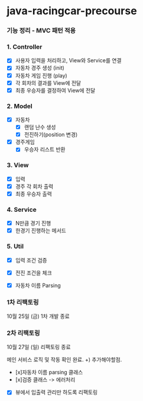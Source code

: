 # java-racingcar-precourse 

### 기능 정리 - MVC 패턴 적용

### 1. Controller
- [x] 사용자 입력을 처리하고, View와 Service를 연결
- [x] 자동차 경주 생성 (init)
- [x] 자동차 게임 진행 (play)
- [x] 각 회차의 결과를 View에 전달
- [x] 최종 우승자를 결정하여 View에 전달

### 2. Model
- [x] 자동차
  - [x] 랜덤 난수 생성
  - [x] 전진하기(position 변경)
- [x] 경주게임
  - [x] 우승자 리스트 반환

### 3. View 
- [x] 입력
- [x] 경주 각 회차 출력
- [x] 최종 우승자 출력

### 4. Service
- [x] N만큼 경기 진행
- [x] 한경기 진행하는 메서드

### 5. Util
- [x] 입력 조건 검증
- [x] 전진 조건을 체크
- [x] 자동차 이름 Parsing


### 1차 리팩토링
10월 25일 (금) 1차 개발 종료

### 2차 리팩토링
10월 27일 (일) 리팩토링 종료

메인 서비스 로직 및 작동 확인 완료.
+) 추가해야할점. 
- [x]자동차 이름 parsing 클래스
- [x]검증 클래스 -> 에러처리
- [x] 뷰에서 입출력 관리만 하도록 리팩토링
